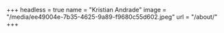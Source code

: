 +++
headless = true
name = "Kristian Andrade"
image = "/media/ee49004e-7b35-4625-9a89-f9680c55d602.jpeg"
url = "/about/"
+++
